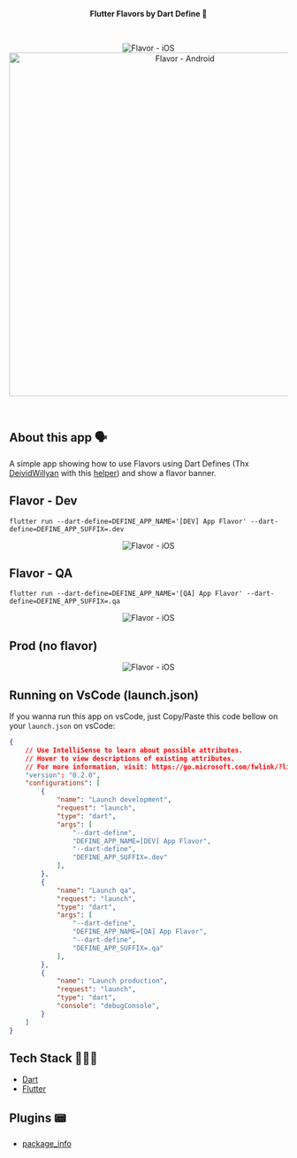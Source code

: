 <!-- header section -->
<p align="center">
  <span><b>Flutter Flavors by Dart Define 🍦 </b></span><br/>
</p>
<!-- header section END -->

<br/>

<!-- show case/gif section -->
<p align="center">
    <img alt="Flavor - iOS"  src="https://i.imgur.com/rhiTHWj.png" />
    <img alt="Flavor - Android" height="620" src="https://i.imgur.com/QuiY117.png" />
</p>
<!-- show case/gif section END -->

<br/>

<!-- about app and course section -->

## About this app 🗣

A simple app showing how to use Flavors using Dart Defines (Thx [DeividWillyan](https://github.com/DeividWillyan/) with this [helper](https://github.com/DeividWillyan/Flutter-Auto-Flavors)) and show a flavor banner.

## Flavor - Dev 
```
flutter run --dart-define=DEFINE_APP_NAME='[DEV] App Flavor' --dart-define=DEFINE_APP_SUFFIX=.dev 
```

<p align="center">
    <img alt="Flavor - iOS"  src="https://i.imgur.com/uemigzf.png" />
</p>

## Flavor - QA 
```
flutter run --dart-define=DEFINE_APP_NAME='[QA] App Flavor' --dart-define=DEFINE_APP_SUFFIX=.qa
```

<p align="center">
    <img alt="Flavor - iOS"  src="https://i.imgur.com/BO870qE.png" />
</p>

## Prod (no flavor)

<p align="center">
    <img alt="Flavor - iOS"  src="https://i.imgur.com/FEVSIVF.png" />
</p>

## Running on VsCode (launch.json)

If you wanna run this app on vsCode, just Copy/Paste this code bellow on your `launch.json` on vsCode:

```json
{
    // Use IntelliSense to learn about possible attributes.
    // Hover to view descriptions of existing attributes.
    // For more information, visit: https://go.microsoft.com/fwlink/?linkid=830387
    "version": "0.2.0",
    "configurations": [
        {
            "name": "Launch development",
            "request": "launch",
            "type": "dart",
            "args": [
                "--dart-define",
                "DEFINE_APP_NAME=[DEV] App Flavor",
                "--dart-define",
                "DEFINE_APP_SUFFIX=.dev"
            ],
        },
        {
            "name": "Launch qa",
            "request": "launch",
            "type": "dart",
            "args": [
                "--dart-define",
                "DEFINE_APP_NAME=[QA] App Flavor",
                "--dart-define",
                "DEFINE_APP_SUFFIX=.qa"
            ],
        },
        {
            "name": "Launch production",
            "request": "launch",
            "type": "dart",
            "console": "debugConsole",
        }
    ]
}
```

## Tech Stack 👩🏾‍💻

- [Dart](https://dart.dev/)
- [Flutter](https://flutter.dev/)

## Plugins 📟

- [package_info](https://pub.dev/packages/package_info)

<!-- about app and course section END -->

